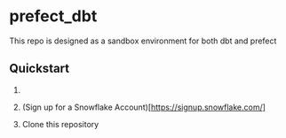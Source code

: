 # prefect_dbt
This repo is designed as a sandbox environment for both dbt and prefect

## Quickstart

1. 

2. (Sign up for a Snowflake Account)[https://signup.snowflake.com/]

3. Clone this repository

